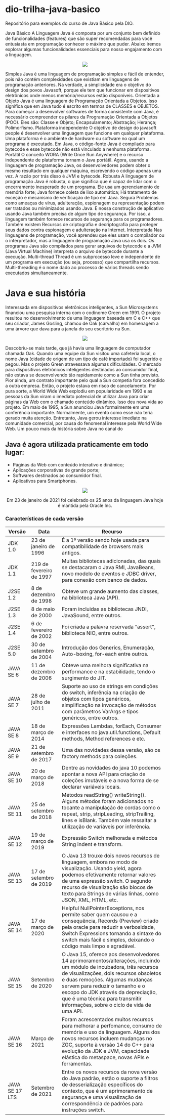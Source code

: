 # dio-trilha-java-basico
Repositório para exemplos do curso de Java Básico pela DIO. 

Java Básico
A Linguagem Java é composta por um conjunto bem definido de funcionalidades (features) que são super recomendadas para você entusiasta em programação conhecer o máximo que puder.
Abaixo iremos explorar algumas funcionalidades essenciais para nosso engajamento com a linguagem.

<div align="center">
<img src="https://3025166959-files.gitbook.io/~/files/v0/b/gitbook-x-prod.appspot.com/o/spaces%2FjFR9F4NToQ6FD39fU3wC%2Fuploads%2Fgit-blob-4525d026bf4b5f768dfccb93a470f5da88c6caec%2Fimage%20(5)%20(1)%20(1)%20(1).png?alt=media"/>
    
</div>

Simples
Java é uma linguagem de programação simples e fácil de entender, pois não contém complexidades que existiam em linguagens de programação anteriores. Na verdade, a simplicidade era o objetivo do design dos povos Javasoft, porque ele tem que funcionar em dispositivos eletrônicos onde menos memória/recursos estão disponíveis.
Orientada a Objeto
Java é uma linguagem de Programação Orientada a Objetos. Isso significa que em Java tudo é escrito em termos de CLASSES e OBJETOS.
Para começar a desenvolver softwares de forma consistente com Java, é necessário compreender os pilares da Programação Orientada a Objetos (POO). Eles são:
Classe e Objeto;
Encapsulamento;
Abstração;
Herança;
Polimorfismo.
Plataforma independente
O objetivo de design do javasoft people é desenvolver uma linguagem que funcione em qualquer plataforma. Uma plataforma é o ambiente de hardware ou software no qual um programa é executado.
Em Java, o código-fonte Java é compilado para bytecode e esse bytecode não está vinculado a nenhuma plataforma.
Portátil
O conceito WORA (Write Once Run Anywhere) e o recurso independente de plataforma tornam o Java portátil. Agora, usando a linguagem de programação Java, os desenvolvedores podem obter o mesmo resultado em qualquer máquina, escrevendo o código apenas uma vez. A razão por trás disso é JVM e bytecode.
Robusta
A linguagem de programação Java é robusta, o que significa que é capaz de lidar com o encerramento inesperado de um programa.
Ele usa um gerenciamento de memória forte;
Java fornece coleta de lixo automática;
Há tratamento de exceção e mecanismo de verificação de tipo em Java.
Segura
Problemas como ameaças de vírus, adulteração, espionagem ou representação podem ser tratados ou minimizados usando Java. E nossa construção de aplicativo usando Java também precisa de algum tipo de segurança. Por isso, a linguagem também fornece recursos de segurança para os programadores. Também existem Recursos de criptografia e decriptografia para proteger seus dados contra espionagem e adulteração na Internet.
Interpretada
Nas linguagens de programação, você aprendeu que eles usam o compilador ou o interpretador, mas a linguagem de programação Java usa os dois. Os programas Java são compilados para gerar arquivos de bytecode e a JVM (Java Virtual Machine) interpreta o arquivo de bytecode durante a execução.
Multi-thread
Thread é um subprocesso leve e independente de um programa em execução (ou seja, processo) que compartilha recursos. Multi-threading é o nome dado ao processo de vários threads sendo executados simultaneamente.


# Java e sua história
Interessada em dispositivos eletrônicos inteligentes, a Sun Microsystems financiou uma pesquisa interna com o codinome Green em 1991. O projeto resultou no desenvolvimento de uma linguagem baseada em C e C++ que seu criador, James Gosling, chamou de Oak (carvalho) em homenagem a uma árvore que dava para a janela do seu escritório na Sun.

<div align="center">

<img src="https://3025166959-files.gitbook.io/~/files/v0/b/gitbook-x-prod.appspot.com/o/spaces%2FjFR9F4NToQ6FD39fU3wC%2Fuploads%2Fgit-blob-a21e9af9ab44879f1f950126e4f1b8195f9cde8f%2Fimage%20(6)%20(1)%20(1)%20(1)%20(1).png?alt=media"/>

</div>


Descobriu-se mais tarde, que já havia uma linguagem de computador chamada Oak. Quando uma equipe da Sun visitou uma cafeteria local, o nome Java (cidade de origem de um tipo de café importado) foi sugerido e pegou.
Mas o projeto Green atravessava algumas dificuldades. O mercado para dispositivos eletrônicos inteligentes destinados ao consumidor final, não estava se desenvolvendo tão rapidamente como a Sun tinha previsto. Pior ainda, um contrato importante pelo qual a Sun competia fora concedido a outra empresa. Então, o projeto estava em risco de cancelamento. Por pura sorte, a World Wide Web explodiu em popularidade em 1993 e as pessoas da Sun viram o imediato potencial de utilizar Java para criar páginas da Web com o chamado conteúdo dinâmico. Isso deu nova vida ao projeto.
Em maio de 1995, a Sun anunciou Java formalmente em uma conferência importante. Normalmente, um evento como esse não teria gerado muita atenção. Entretanto, Java gerou interesse imediato na comunidade comercial, por causa do fenomenal interesse pela World Wide Web.
Um pouco mais da história sobre Java no canal do ​

## Java é agora utilizada praticamente em todo lugar:

- Páginas da Web com conteúdo interativo e dinâmico;
- Aplicações corporativas de grande porte;
- Softwares destinados ao consumidor final.
- Aplicativos para Smartphones.
  
 <div align="center">
<img src="https://3025166959-files.gitbook.io/~/files/v0/b/gitbook-x-prod.appspot.com/o/spaces%2FjFR9F4NToQ6FD39fU3wC%2Fuploads%2Fgit-blob-042ba561e59029d37795e8fef51276fed597e9c5%2Fimage%20(3)%20(1).png?alt=media"/>
     
Em 23 de janeiro de 2021 foi celebrado os 25 anos da linguagem Java hoje é mantida pela Oracle Inc.
 </div>

### Características de cada versão
 Versão  | Data  | Recurso
--------|-------|--------
JDK 1.0 | 23 de janeiro de 1996 | É a 1ª versão sendo hoje usada para compatibilidade de browsers mais antigos.
JDK 1.1 | 219 de fevereiro de 1997 | Muitas bibliotecas adicionadas, das quais se destacaram o Java RMI, JavaBeans, novo modelo de eventos e JDBC driver, para conexão com banco de dados.
J2SE 1.2 | 8 de dezembro de 1998 | Obteve um grande aumento das classes, na biblioteca Java (API).
J2SE 1.3 | 8 de maio de 2000 | Foram incluidas as bibliotecas JNDI, JavaSound, entre outros.
J2SE 1.4 | 6 de fevereiro de 2002 | Foi criada a palavra reservada “assert”, biblioteca NIO, entre outros.
J2SE 5.0 | 30 de setembro de 2004 | Introdução dos Generics, Enumeração, Auto-boxing, for-each entre outros.
JAVA SE 6 | 11 de dezembro de 2006 | Obteve uma melhora significativa na performance e na estabilidade, tendo o surgimento do JIT.
JAVA SE 7 | 28 de julho de 2011 | Suporte ao uso de strings em condições do switch, inferência na criação de objetos com tipos genéricos, simplificação na invocação de métodos com parâmetros VarArgs e tipos genéricos, entre outros.
JAVA SE 8 | 18 de março de 2014 | Expressões Lambdas, forEach, Consumer e interfaces no java.util.functions, Default methods, Method references e etc.
JAVA SE 9 | 21 de setembro de 2017 | Uma das novidades dessa versão, são os factory methods para coleções.
JAVA SE 10 | 20 de março de 2018 | Dentre as novidades do java 10 podemos apontar a nova API para criação de coleções imutáveis e a nova forma de se declarar variáveis locais.
JAVA SE 11 | 25 de setembro de 2018 | Métodos readString() writeString(). Alguns métodos foram adicionados no tocante a manipulação de cordas como o repeat, strip, stripLeading, stripTrailing, lines e isBlank. Também vale ressaltar a utilização de variáveis por inferência.
JAVA SE 12 | 19 de março de 2019 | Expressão Switch melhorada e métodos String indent e transform.
JAVA SE 13 | 17 de setembro de 2019 | O Java 13 trouxe dois novos recursos de linguagem, embora no modo de visualização. Usando yield, agora podemos efetivamente retornar valores de uma expressão switch. O segundo recurso de visualização são blocos de texto para Strings de várias linhas, como JSON, XML, HTML, etc.
JAVA SE 14 | 17 de março de 2020 | Helpful NullPointerExceptions, nos permite saber quem causou e a consequência, Records (Preview) criado pela oracle para reduzir a verbosidade, Switch Expressions tornando a sintaxe do switch mais fácil e simples, deixando o código mais limpo e agradável.
JAVA SE 15 | Setembro de 2020 | O Java 15, oferece aos desenvolvedores 14 aprimoramentos/alterações, incluindo um módulo de incubadora, três recursos de visualizações, dois recursos obsoletos e duas remoções. Algumas mudanças servem para reduzir o tamanho e o escopo do JDK através da depreciação, que é uma técnica para transmitir informações, sobre o ciclo de vida de uma API.
JAVA SE 16 | Março de 2021 | Foram acrescentados muitos recursos para melhorar a perfomance, consumo de memória e uso da linguagem. Alguns dos novos recursos incluem mudanças no ZGC, suporte à versão 14 do C++ para evolução da JDK e JVM, capacidade elástica do metaspace, novas APIs e ferramentas.
JAVA SE 17 LTS | Setembro de 2021 | Entre os novos recursos da nova versão do Java padrão, estão o suporte a filtros de desserialização específicos do contexto, que é um aprimoramento de segurança e uma visualização de correspondência de padrões para instruções switch.










         



